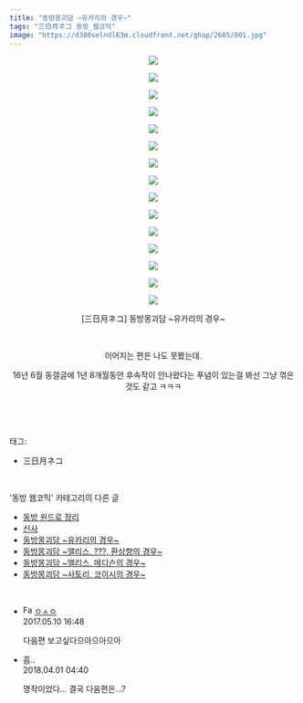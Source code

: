 ```yaml
---
title: "동방몽괴담 ~유카리의 경우~"
tags: "三日月ネコ 동방_웹코믹"
image: "https://d380selndl63m.cloudfront.net/ghap/2605/001.jpg"
---
```

<div class="article">
<p style="text-align: center; clear: none; float: none;"><img src="{{ site.imgserver5 }}/ghap/2605/001.jpg"/></p>
<p style="text-align: center; clear: none; float: none;"><img src="{{ site.imgserver5 }}/ghap/2605/002.jpg"/></p>
<p style="text-align: center; clear: none; float: none;"><img src="{{ site.imgserver5 }}/ghap/2605/003.jpg"/></p>
<p style="text-align: center; clear: none; float: none;"><img src="{{ site.imgserver5 }}/ghap/2605/004.jpg"/></p>
<p style="text-align: center; clear: none; float: none;"><img src="{{ site.imgserver5 }}/ghap/2605/005.jpg"/></p>
<p style="text-align: center; clear: none; float: none;"><img src="{{ site.imgserver5 }}/ghap/2605/006.jpg"/></p>
<p style="text-align: center; clear: none; float: none;"><img src="{{ site.imgserver5 }}/ghap/2605/007.jpg"/></p>
<p style="text-align: center; clear: none; float: none;"><img src="{{ site.imgserver5 }}/ghap/2605/008.jpg"/></p>
<p style="text-align: center; clear: none; float: none;"><img src="{{ site.imgserver5 }}/ghap/2605/009.jpg"/></p>
<p style="text-align: center; clear: none; float: none;"><img src="{{ site.imgserver5 }}/ghap/2605/010.jpg"/></p>
<p style="text-align: center; clear: none; float: none;"><img src="{{ site.imgserver5 }}/ghap/2605/011.jpg"/></p>
<p style="text-align: center; clear: none; float: none;"><img src="{{ site.imgserver5 }}/ghap/2605/012.jpg"/></p>
<p style="text-align: center; clear: none; float: none;"><img src="{{ site.imgserver5 }}/ghap/2605/013.jpg"/></p>
<p style="text-align: center; clear: none; float: none;"><img src="{{ site.imgserver5 }}/ghap/2605/014.jpg"/></p>
<p style="text-align: center; clear: none; float: none;"><img src="{{ site.imgserver5 }}/ghap/2605/015.jpg"/></p>
<p style="text-align: center; clear: none; float: none;">[三日月ネコ] 동방몽괴담 ~유카리의 경우~</p>
<p style="text-align: center; clear: none; float: none;"><br/></p>
<p style="text-align: center; clear: none; float: none;">이어지는 편은 나도 못봤는데.</p>
<p style="text-align: center; clear: none; float: none;">16년 6월 동갤글에 1년 8개월동안 후속작이 안나왔다는 푸념이 있는걸 봐선 그냥 꺾은 것도 같고 ㅋㅋㅋ</p>
<p><br/></p>
</div><br/>
<div class="tagTrail">
<p>태그: </p>
<ul>
<li>三日月ネコ</li>
</ul>
</div><br/>
<div class="another">
<p>'동방 웹코믹' 카테고리의 다른 글</p>
<ul>
<li><a href="/ghap_2616">동방 원드로 정리</a></li>
<li><a href="/ghap_2614">신사</a></li>
<li><a href="/ghap_2605">동방몽괴담 ~유카리의 경우~</a></li>
<li><a href="/ghap_2604">동방몽괴담 ~앨리스, ???, 환상향의 경우~</a></li>
<li><a href="/ghap_2603">동방몽괴담 ~앨리스, 메디슨의 경우~</a></li>
<li><a href="/ghap_2602">동방몽괴담 ~사토리, 코이시의 경우~</a></li>
</ul>
</div><br/>
<div class="cb_module cb_fluid">
<div class="cb_wrt cb_profile">
<div class="comment">
<ul>
<li class="cb_thumb_off" id="comment14985723">
<div class="cb_comment_area">
<div class="cb_info_area">
<div class="cb_section">
<span class="cb_nick_name"><img alt="Favicon of http://google.com" height="16" onerror="this.onerror=null;this.parentNode.removeChild(this)" src="http://google.com/favicon.ico" width="16"/> <a href="http://google.com" onclick="return openLinkInNewWindow(this)">ㅇㅅㅇ</a></span>
</div>
<div class="cb_section">
<span class="cb_date">2017.05.10 16:48 </span>
</div>
</div>
<div class="cb_dsc_comment">
<p class="cb_dsc">
											다음편 보고싶다으아으아으아
										</p>
</div>
</div></li>
<li class="cb_thumb_off" id="comment15231173">
<div class="cb_comment_area">
<div class="cb_info_area">
<div class="cb_section">
<span class="cb_nick_name">흠..</span>
</div>
<div class="cb_section">
<span class="cb_date">2018.04.01 04:40 </span>
</div>
</div>
<div class="cb_dsc_comment">
<p class="cb_dsc">
											명작이었다... 결국 다음편은...?
										</p>
</div>
</div></li>
</ul>
</div>
</div><!-- commentList close -->
</div><br/>
